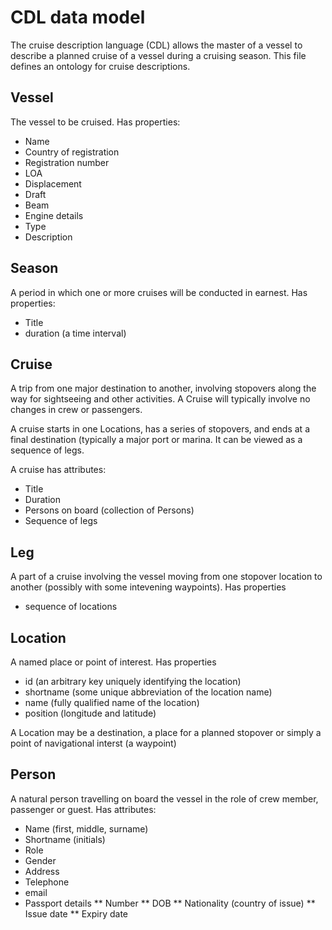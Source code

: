 # CDL data model

The cruise description language (CDL) allows the master of a vessel to describe a planned cruise of a vessel during a
cruising season. This file defines an ontology for cruise  descriptions. 

## Vessel
The vessel to be cruised. Has properties:

* Name
* Country of registration
* Registration number
* LOA
* Displacement
* Draft
* Beam
* Engine details
* Type
* Description

## Season
A period in which one or more cruises will be conducted in earnest. Has properties:

* Title
* duration (a time interval)

## Cruise
A trip from one major destination to another, involving stopovers along the way for sightseeing and other activities. A
Cruise will typically involve no changes in crew or passengers.

A cruise starts in one Locations, has a series of stopovers, and ends at a final destination (typically a major port or 
marina. It can be viewed as a sequence of legs.

A cruise has attributes:

* Title
* Duration
* Persons on board (collection of Persons)
* Sequence of legs

## Leg
A part of a cruise involving the vessel moving from one stopover location to another (possibly with some intevening 
waypoints). Has properties

* sequence of locations


## Location
A named place or point of interest. Has properties

* id (an arbitrary key uniquely identifying the location)
* shortname (some unique abbreviation of the location name)
* name (fully qualified name of the location)
* position (longitude and latitude)

A Location may be a destination, a place for a planned stopover or simply a point of navigational interst (a waypoint)


## Person
A natural person travelling on board the vessel in the role of  crew member, passenger or guest. Has attributes:

* Name (first, middle, surname)
* Shortname (initials)
* Role
* Gender
* Address
* Telephone
* email
* Passport details
** Number
** DOB
** Nationality (country of issue)
** Issue date
** Expiry date
